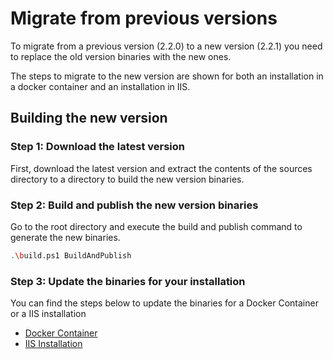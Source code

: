 # Migrate from previous versions

To migrate from a previous version (2.2.0) to a new version (2.2.1) you need to replace the old version binaries with the new ones.

The steps to migrate to the new version are shown for both an installation in a docker container and an installation in IIS.

## Building the new version

### Step 1: Download the latest version

First, download the latest version and extract the contents of the sources directory to a directory to build the new version binaries.

### Step 2: Build and publish the new version binaries

Go to the root directory and execute the build and publish command to generate the new binaries.

```bash
.\build.ps1 BuildAndPublish       
```

### Step 3: Update the binaries for your installation

You can find the steps below to update the binaries for a Docker Container or a IIS installation

- [Docker Container](./migration-guide-docker.md)
- [IIS Installation](./migration-guide-iis.md)
